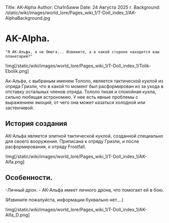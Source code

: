 Title: AK-Alpha
Author: Cha1n5aww
Date: 24 Августа 2025 г.
Background: /static/wiki/images/world_lore/Pages_wiki_1/T-Doll_index_1/AK-AlphaBackground.jpg

# AK-Alpha.
```
"Я АК-Альфа, а не Омега... Извините, а в какой стороне находится ваш планетарий?"
```

!img[/static/wiki/images/world_lore/Pages_wiki_1/T-Doll_index_1/Tolik-Ebolik.png]

Ак-Альфа, с выбраным именем Тололо, является тактической куклой из отряда Гризли, что в какой то момент был расформирован из за ухода в отставку остальных членов отряда. Тололо тихая и спокойная кукла, сильно любящая астрономию. У нее есть явные проблемы с выражением эмоций, от чего она может казаться холодной или застенчивой.

## История создания
АК-Альфа является элитной тактической куклой, созданной специально для своего вооружения. Приписана к отряду Гризли, и после расформирования, к отряду Frostfall.

!img[/static/wiki/images/world_lore/Pages_wiki_1/T-Doll_index_1/AK-Alfa.png]

## Особенности.
-Личный дрон. - АК-Альфа имеет личного дрона, что помогает ей в бою.

(Извините пожалуйста, информации буквально нет....)

!img[/static/wiki/images/world_lore/Pages_wiki_1/T-Doll_index_1/AK-Alfa_D.png]
